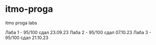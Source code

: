 # itmo-proga
itmo proga labs

Лаба 1 - 95/100 сдал 23.09.23
Лаба 2 - 95/100 сдал 07.10.23
Лаба 3 - 95/100 сдал 21.10.23
